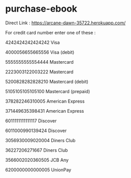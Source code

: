 # purchase-ebook
Direct Link : https://arcane-dawn-35722.herokuapp.com/

For credit card number enter one of these :

4242424242424242  	Visa	

4000056655665556	  Visa (debit)	

5555555555554444	  Mastercard	

2223003122003222    Mastercard 

5200828282828210  	Mastercard (debit)	

5105105105105100  	Mastercard (prepaid)	

378282246310005     American Express	

371449635398431   	American Express	

6011111111111117  	Discover	

6011000990139424  	Discover	

3056930009020004  	Diners Club	

36227206271667	    Diners Club 

3566002020360505	  JCB	Any 

6200000000000005  	UnionPay	
